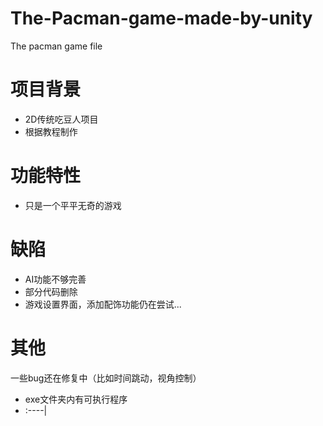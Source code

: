 # The-Pacman-game-made-by-unity
The pacman game file
# 项目背景
* 2D传统吃豆人项目
* 根据教程制作
# 功能特性
* 只是一个平平无奇的游戏
# 缺陷
* AI功能不够完善
* 部分代码删除
* 游戏设置界面，添加配饰功能仍在尝试...
# 其他
一些bug还在修复中（比如时间跳动，视角控制）
* exe文件夹内有可执行程序
* :----|
